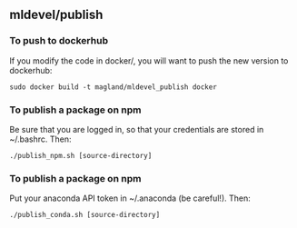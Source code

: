 ## mldevel/publish

### To push to dockerhub

If you modify the code in docker/, you will want to push the new version to dockerhub:

```
sudo docker build -t magland/mldevel_publish docker
```

### To publish a package on npm

Be sure that you are logged in, so that your credentials are stored in ~/.bashrc. Then:

```
./publish_npm.sh [source-directory]
```

### To publish a package on npm

Put your anaconda API token in ~/.anaconda (be careful!). Then:

```
./publish_conda.sh [source-directory]
```

